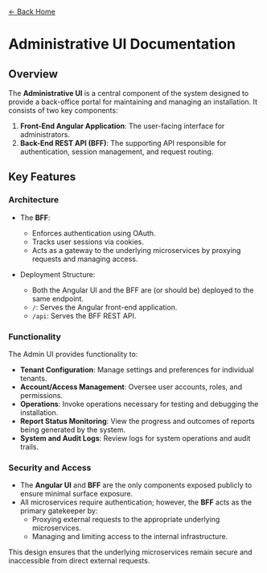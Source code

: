 ﻿[← Back Home](../README.md)

# Administrative UI Documentation

## Overview

The **Administrative UI** is a central component of the system designed to provide a back-office portal for maintaining and managing an installation. It consists of two key components:

1. **Front-End Angular Application**: The user-facing interface for administrators.
2. **Back-End REST API (BFF)**: The supporting API responsible for authentication, session management, and request routing.

## Key Features

### Architecture

- The **BFF**:
    - Enforces authentication using OAuth.
    - Tracks user sessions via cookies.
    - Acts as a gateway to the underlying microservices by proxying requests and managing access.

- Deployment Structure:
    - Both the Angular UI and the BFF are (or should be) deployed to the same endpoint.
    - `/`: Serves the Angular front-end application.
    - `/api`: Serves the BFF REST API.

### Functionality

The Admin UI provides functionality to:

- **Tenant Configuration**: Manage settings and preferences for individual tenants.
- **Account/Access Management**: Oversee user accounts, roles, and permissions.
- **Operations**: Invoke operations necessary for testing and debugging the installation.
- **Report Status Monitoring**: View the progress and outcomes of reports being generated by the system.
- **System and Audit Logs**: Review logs for system operations and audit trails.

### Security and Access

- The **Angular UI** and **BFF** are the only components exposed publicly to ensure minimal surface exposure.
- All microservices require authentication; however, the **BFF** acts as the primary gatekeeper by:
    - Proxying external requests to the appropriate underlying microservices.
    - Managing and limiting access to the internal infrastructure.

This design ensures that the underlying microservices remain secure and inaccessible from direct external requests.